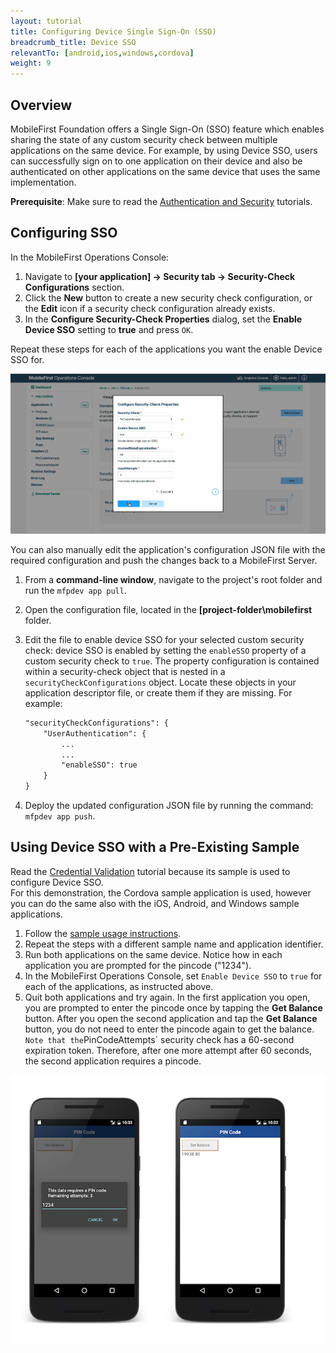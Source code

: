 ```yaml
---
layout: tutorial
title: Configuring Device Single Sign-On (SSO)
breadcrumb_title: Device SSO
relevantTo: [android,ios,windows,cordova]
weight: 9
---
```

## Overview
MobileFirst Foundation offers a Single Sign-On (SSO) feature which enables sharing the state of any custom security check between multiple applications on the same device. For example, by using Device SSO, users can successfully sign on to one application on their device and also be authenticated on other applications on the same device that uses the same implementation.

**Prerequisite**: Make sure to read the [Authentication and Security](../) tutorials.

## Configuring SSO
In the MobileFirst Operations Console:

1. Navigate to **[your application] → Security tab →  Security-Check Configurations** section.
2. Click the **New** button to create a new security check configuration, or the **Edit** icon if a security check configuration already exists.
3. In the **Configure Security-Check Properties** dialog, set the **Enable Device SSO** setting to **true** and press `OK`.

Repeat these steps for each of the applications you want the enable Device SSO for.

<img class="gifplayer" alt="Configuring Device SSO in the MobileFirst Operations Console" src="enable-device-sso.png"/>

You can also manually edit the application's configuration JSON file with the required configuration and push the changes back to a MobileFirst Server.

1. From a **command-line window**, navigate to the project's root folder and run the `mfpdev app pull`.
2. Open the configuration file, located in the **[project-folder\mobilefirst** folder.
3. Edit the file to enable device SSO for your selected custom security check: device SSO is enabled by setting the `enableSSO` property of a custom security check to `true`. The property configuration is contained within a security-check object that is nested in a `securityCheckConfigurations` object. Locate these objects in your application descriptor file, or create them if they are missing. For example:

    ```xml
    "securityCheckConfigurations": {
        "UserAuthentication": {
            ...
            ...
            "enableSSO": true
        }
    }
    ```
4. Deploy the updated configuration JSON file by running the command: `mfpdev app push`.

## Using Device SSO with a Pre-Existing Sample
Read the  [Credential Validation](../credentials-validation/) tutorial because its sample is used to configure Device SSO.  
For this demonstration, the Cordova sample application is used, however you can do the same also with the iOS, Android, and Windows sample applications.

1. Follow the [sample usage instructions](../credentials-validation/javascript/#sample-usage).
2. Repeat the steps with a different sample name and application identifier.
3. Run both applications on the same device. Notice how in each application you are prompted for the pincode ("1234").
4. In the MobileFirst Operations Console, set `Enable Device SSO` to `true` for each of the applications, as instructed above.
5. Quit both applications and try again. In the first application you open, you are prompted to enter the pincode once by tapping the **Get Balance** button. After you open the second application and tap the **Get Balance** button, you do not need to enter the pincode again to get the balance.
`
Note that the `PinCodeAttempts` security check has a 60-second expiration token. Therefore, after one more attempt after 60 seconds, the second application requires a pincode.

![pincode cordova sample application](pincode-attempts-cordova.png)

